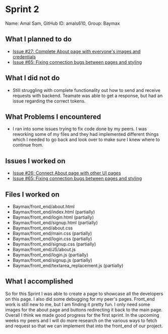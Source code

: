 # Sprint 2

Name: Amal Sam, GitHub ID: amals610, Group: Baymax

## What I planned to do
- [Issue #27: Complete About page with everyone's images and credentials](https://github.com/MariAuxHer/Baymax/issues/27)
- [Issue #65: Fixing connection bugs between pages and styling](https://github.com/MariAuxHer/Baymax/issues/65)

## What I did not do

- Still struggling with complete functionality out how to send and receive requests with backend. Teamate was able to get a response, but had an issue
  regarding the correct tokens. 

## What Problems I encountered

- I ran into some issues trying to fix code done by my peers. I was reworking some of my files and they had implemented different things which
  I needed to go back and look over to make sure I knew where to continue from. 

## Issues I worked on
- [Issue #26: Connect About page with other UI pages](https://github.com/MariAuxHer/Baymax/issues/26)
- [Issue #65: Fixing connection bugs between pages and styling](https://github.com/MariAuxHer/Baymax/issues/65)

## Files I worked on

- Baymax/front_end/about.html
- Baymax/front_end/index.html (partially)
- Baymax/front_end/login.html (partially)
- Baymax/front_end/signup.html (partially)
- Baymax/front_end/about.css
- Baymax/front_end/main.css (partially)
- Baymax/front_end/login.css (partially)
- Baymax/front_end/signup.css (partially)
- Baymax/front_end/JS/about.js
- Baymax/front_end/login.js (partially)
- Baymax/front_end/signup.js (partially)
- Baymax/front_end/textarea_replacement.js (partially)

## What I accomplished

So for this Sprint I was able to create a page to showcase all the developers on this page. I also did some debugging for my peer's pages. Front_end work is still new to me, but I am finding it pretty fun. I only need some images for the about page and buttons redirecting it back to the main page. Overall I think we made good progress for the first sprint. In the upcoming weeks my peers and I will do more research on the various ways to fetch and request so that we can implement that into the front_end of our project. 
